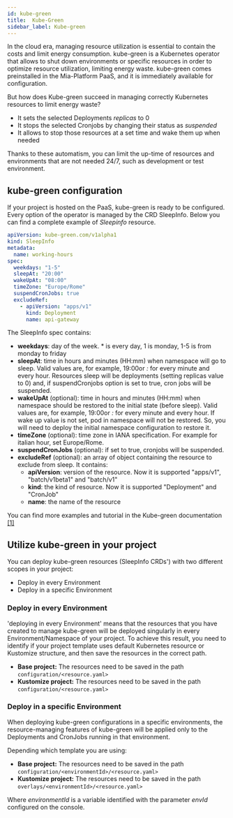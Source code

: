 ```yaml
---
id: kube-green
title:  Kube-Green
sidebar_label: Kube-green
---
```

In the cloud era, managing resource utilization is essential to contain the costs and limit energy consumption. 
kube-green is a Kubernetes operator that allows to shut down environments or specific resources in order to optimize resource utilization, limiting energy waste. kube-green comes preinstalled in the Mia-Platform PaaS, and it is immediately available for configuration.

But how does Kube-green succeed in managing correctly Kubernetes resources to limit energy waste?

- It sets the selected Deployments *replicas* to 0
- It stops the selected Cronjobs by changing their status as *suspended*
- It allows to stop those resources at a set time and wake them up when needed

Thanks to these automatism, you can limit the up-time of resources and environments that are not needed 24/7, such as development or test environment.

## kube-green configuration

If your project is hosted on the PaaS, kube-green is ready to be configured. Every option of the operator is managed by the CRD SleepInfo.
Below you can find a complete example of *Sleepinfo* resource.

```yaml
apiVersion: kube-green.com/v1alpha1
kind: SleepInfo
metadata:
  name: working-hours
spec:
  weekdays: "1-5"
  sleepAt: "20:00"
  wakeUpAt: "08:00"
  timeZone: "Europe/Rome"
  suspendCronJobs: true
  excludeRef:
    - apiVersion: "apps/v1"
      kind: Deployment
      name: api-gateway
```

The SleepInfo spec contains:

- **weekdays**: day of the week. * is every day, 1 is monday, 1-5 is from monday to friday
- **sleepAt**: time in hours and minutes (HH:mm) when namespace will go to sleep. Valid values are, for example, 19:00or *:* for every minute and every hour. Resources sleep will be deployments (setting replicas value to 0) and, if suspendCronjobs option is set to true, cron jobs will be suspended.
- **wakeUpAt** (optional): time in hours and minutes (HH:mm) when namespace should be restored to the initial state (before sleep). Valid values are, for example, 19:00or *:* for every minute and every hour. If wake up value is not set, pod in namespace will not be restored. So, you will need to deploy the initial namespace configuration to restore it.
- **timeZone** (optional): time zone in IANA specification. For example for italian hour, set Europe/Rome.
- **suspendCronJobs** (optional): if set to true, cronjobs will be suspended.
- **excludeRef** (optional): an array of object containing the resource to exclude from sleep. It contains:
    - **apiVersion**: version of the resource. Now it is supported "apps/v1", "batch/v1beta1" and "batch/v1"
    - **kind**: the kind of resource. Now it is supported "Deployment" and "CronJob"
    - **name**: the name of the resource

You can find more examples and tutorial in the Kube-green documentation [[1]](https://kube-green.dev/docs/getting-started/)

## Utilize kube-green in your project

You can deploy kube-green resources (SleepInfo CRDs') with two different scopes in your project:

- Deploy in every Environment
- Deploy in a specific Environment

### Deploy in every Environment

'deploying in every Environment' means that the resources that you have created to manage kube-green will be deployed singularly in every Environment/Namespace of your project.
To achieve this result, you need to identify if your project template uses default Kubernetes resource or Kustomize structure, and then save the resources in the correct path.
- **Base project:** The resources need to be saved in the path `configuration/<resource.yaml>`
- **Kustomize project:** The resources need to be saved in the path `configuration/<resource.yaml>`

### Deploy in a specific Environment

When deploying kube-green configurations in a specific environments, the resource-managing features of kube-green will be applied only to the Deployments and CronJobs running in that environment.

Depending which template you are using:
- **Base project:** The resources need to be saved in the path `configuration/<environmentId>/<resource.yaml>` 
- **Kustomize project:** The resources need to be saved in the path `overlays/<environmentId>/<resource.yaml>`

Where *environmentId* is a variable identified with the parameter *envId* configured on the console. 
